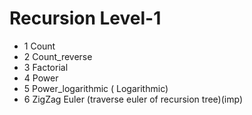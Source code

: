 
# Recursion Level-1


- 1 Count
- 2 Count_reverse
- 3 Factorial
- 4 Power
- 5 Power_logarithmic ( Logarithmic)
- 6 ZigZag Euler (traverse euler of recursion tree)(imp)

 
